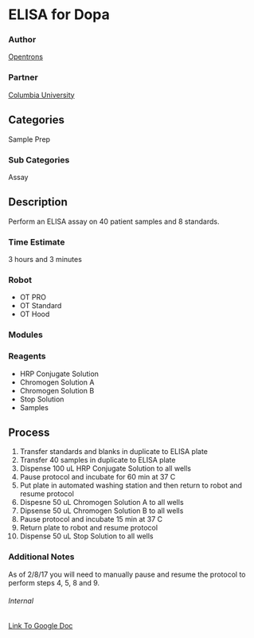 # ELISA for Dopa

### Author
[Opentrons](www.opentrons.com)

### Partner
[Columbia University](http://www.columbia.edu/)

## Categories
Sample Prep

### Sub Categories
Assay

## Description
Perform an ELISA assay on 40 patient samples and 8 standards.

### Time Estimate
3 hours and 3 minutes

### Robot
* OT PRO 
* OT Standard
* OT Hood

### Modules

### Reagents
* HRP Conjugate Solution
* Chromogen Solution A
* Chromogen Solution B
* Stop Solution
* Samples

## Process
1. Transfer standards and blanks in duplicate to ELISA plate
2. Transfer 40 samples in duplicate to ELISA plate
3. Dispense 100 uL HRP Conjugate Solution to all wells
4. Pause protocol and incubate for 60 min at 37 C
5. Put plate in automated washing station and then return to robot and resume protocol
6. Dispesne 50 uL Chromogen Solution A to all wells
7. Dipsense 50 uL Chromogen Solution B to all wells
8. Pause protocol and incubate 15 min at 37 C
9. Return plate to robot and resume protocol
10. Dispense 50 uL Stop Solution to all wells



### Additional Notes
As of 2/8/17 you will need to manually pause and resume the protocol to perform steps 4, 5, 8 and 9.



###### Internal
[Link To Google Doc](https://docs.google.com/presentation/d/1T90uIaz3ci-UPK3x-OkrLX0x0_hDDQClusc5U2qAYWs/edit#slide=id.p7)